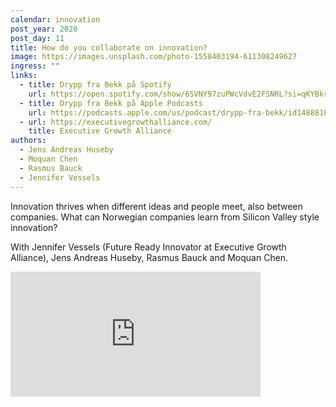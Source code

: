 ```yaml
---
calendar: innovation
post_year: 2020
post_day: 11
title: How do you collaborate on innovation?
image: https://images.unsplash.com/photo-1558403194-611308249627
ingress: ""
links:
  - title: Drypp fra Bekk på Spotify
    url: https://open.spotify.com/show/6SVNY97zuPWcVdvE2FSNRL?si=qKYBkrpzS9SUp9UJU3XBXQ
  - title: Drypp fra Bekk på Apple Podcasts
    url: https://podcasts.apple.com/us/podcast/drypp-fra-bekk/id1488818165
  - url: https://executivegrowthalliance.com/
    title: Executive Growth Alliance
authors:
  - Jens Andreas Huseby
  - Moquan Chen
  - Rasmus Bauck
  - Jennifer Vessels
---
```

Innovation thrives when different ideas and people meet, also between companies. What can Norwegian companies learn from Silicon Valley style innovation?

With Jennifer Vessels (Future Ready Innovator at Executive Growth Alliance), Jens Andreas Huseby, Rasmus Bauck and Moquan Chen.

<iframe src="https://anchor.fm/drypp/embed/episodes/--emuica" height="200px" width="400px" frameborder="0" scrolling="no"></iframe>